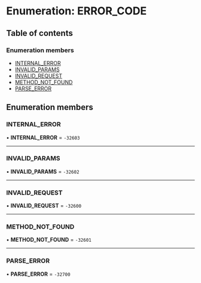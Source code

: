 # Enumeration: ERROR\_CODE

## Table of contents

### Enumeration members

- [INTERNAL_ERROR](ERROR_CODE.md#internal_error)
- [INVALID_PARAMS](ERROR_CODE.md#invalid_params)
- [INVALID_REQUEST](ERROR_CODE.md#invalid_request)
- [METHOD_NOT_FOUND](ERROR_CODE.md#method_not_found)
- [PARSE_ERROR](ERROR_CODE.md#parse_error)

## Enumeration members

### INTERNAL\_ERROR

• **INTERNAL\_ERROR** = `-32603`

___

### INVALID\_PARAMS

• **INVALID\_PARAMS** = `-32602`

___

### INVALID\_REQUEST

• **INVALID\_REQUEST** = `-32600`

___

### METHOD\_NOT\_FOUND

• **METHOD\_NOT\_FOUND** = `-32601`

___

### PARSE\_ERROR

• **PARSE\_ERROR** = `-32700`
